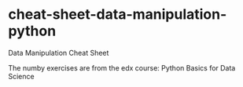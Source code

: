 # cheat-sheet-data-manipulation-python
Data Manipulation Cheat Sheet

The numby exercises are from the edx course: Python Basics for Data Science
